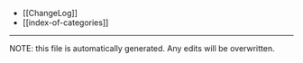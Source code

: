 * [[ChangeLog]]
* [[index-of-categories]]


*****
NOTE: this file is automatically generated. Any edits will be overwritten.
